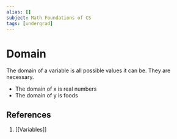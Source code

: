 ```yaml
---
alias: []
subject: Math Foundations of CS
tags: [undergrad]
---
```

# Domain

The domain of a variable is all possible values it can be. They are necessary.

- The domain of x is real numbers
- The domain of y is foods

## References
1. [[Variables]]